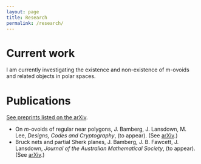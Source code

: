 ```yaml
---
layout: page
title: Research
permalink: /research/
---
```


# Current work

I am currently investigating the existence and non-existence of m-ovoids and related objects in polar spaces.

# Publications
[See preprints listed on the arXiv](https://arxiv.org/a/0000-0002-8087-1329.html).

- On *m*-ovoids of regular near polygons, J. Bamberg, J. Lansdown, M. Lee, *Designs, Codes and Cryptography*, (to appear). (See [arXiv](https://arxiv.org/pdf/1612.07187).)
- Bruck nets and partial Sherk planes, J. Bamberg, J. B. Fawcett, J. Lansdown, *Journal of the Australian Mathematical Society*, (to appear). (See [arXiv](https://arxiv.org/pdf/1601.07231).)
